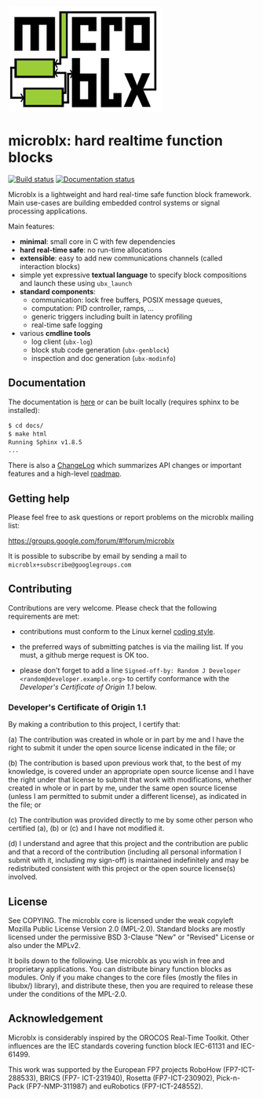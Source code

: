 ![microblx logo](/docs/user/_static/microblx-logo.png)

microblx: hard realtime function blocks
=======================================

[![Build status](https://travis-ci.org/kmarkus/microblx.svg?branch=master)](https://travis-ci.org/kmarkus/microblx)
[![Documentation status](https://readthedocs.org/projects/microblx/badge/?version=latest)](http://microblx.readthedocs.io/?badge=latest)

Microblx is a lightweight and hard real-time safe function block
framework. Main use-cases are building embedded control systems or
signal processing applications.

Main features:

- **minimal**: small core in C with few dependencies
- **hard real-time safe**: no run-time allocations
- **extensible**: easy to add new communications channels (called interaction blocks)
- simple yet expressive **textual language** to specify
  block compositions and launch these using `ubx_launch`
- **standard components**:
  - communication: lock free buffers, POSIX message queues,
  - computation: PID controller, ramps, ...
  - generic triggers including built in latency profiling
  - real-time safe logging
- various **cmdline tools**
  - log client (`ubx-log`)
  - block stub code generation (`ubx-genblock`)
  - inspection and doc generation (`ubx-modinfo`)

Documentation
-------------

The documentation is [here](https://microblx.readthedocs.io) or can be
built locally (requires sphinx to be installed):

```bash
$ cd docs/
$ make html
Running Sphinx v1.8.5
...
```

There is also a [ChangeLog](/ChangeLog.md) which summarizes API
changes or important features and a high-level
[roadmap](/docs/dev/roadmap.md).

Getting help
------------

Please feel free to ask questions or report problems on the microblx
mailing list:

<https://groups.google.com/forum/#!forum/microblx>

It is possible to subscribe by email by sending a mail to
`microblx+subscribe@googlegroups.com`

Contributing
------------

Contributions are very welcome. Please check that the following
requirements are met:

- contributions must conform to the Linux kernel [coding style](https://www.kernel.org/doc/html/latest/process/coding-style.html).

- the preferred ways of submitting patches is via the mailing list. If
  you must, a github merge request is OK too.

- please don't forget to add a line
  `Signed-off-by: Random J Developer <random@developer.example.org>`
  to certify conformance with the *Developer's Certificate of Origin
  1.1* below.

### Developer's Certificate of Origin 1.1

By making a contribution to this project, I certify that:

(a) The contribution was created in whole or in part by me and I
    have the right to submit it under the open source license
    indicated in the file; or

(b) The contribution is based upon previous work that, to the best
    of my knowledge, is covered under an appropriate open source
    license and I have the right under that license to submit that
    work with modifications, whether created in whole or in part
    by me, under the same open source license (unless I am
    permitted to submit under a different license), as indicated
    in the file; or

(c) The contribution was provided directly to me by some other
    person who certified (a), (b) or (c) and I have not modified
    it.

(d) I understand and agree that this project and the contribution
    are public and that a record of the contribution (including all
    personal information I submit with it, including my sign-off) is
    maintained indefinitely and may be redistributed consistent with
    this project or the open source license(s) involved.

License
-------

See COPYING. The microblx core is licensed under the weak copyleft
Mozilla Public License Version 2.0 (MPL-2.0). Standard blocks are
mostly licensed under the permissive BSD 3-Clause "New" or "Revised"
License or also under the MPLv2.

It boils down to the following. Use microblx as you wish in free and
proprietary applications. You can distribute binary function blocks as
modules. Only if you make changes to the core files (mostly the files
in libubx/) library), and distribute these, then you are required to
release these under the conditions of the MPL-2.0.

Acknowledgement
---------------

Microblx is considerably inspired by the OROCOS Real-Time
Toolkit. Other influences are the IEC standards covering function
block IEC-61131 and IEC-61499.

This work was supported by the European FP7 projects RoboHow
(FP7-ICT-288533), BRICS (FP7- ICT-231940), Rosetta (FP7-ICT-230902),
Pick-n-Pack (FP7-NMP-311987) and euRobotics (FP7-ICT-248552).
